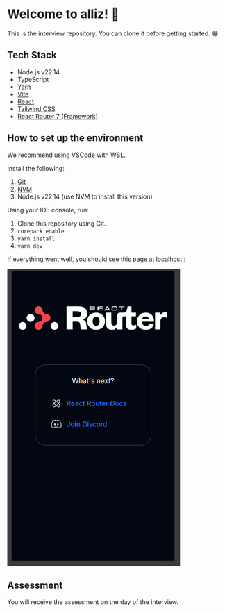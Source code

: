 # Welcome to alliz! 👋

This is the interview repository. You can clone it before getting started. 😁

## Tech Stack

- Node.js v22.14
- TypeScript
- [Yarn](https://yarnpkg.com/)
- [Vite](https://vite.dev/)
- [React](https://react.dev/)
- [Tailwind CSS](https://tailwindcss.com/)
- [React Router 7 (Framework)](https://reactrouter.com/)

## How to set up the environment

We recommend using [VSCode](https://code.visualstudio.com/) with [WSL](https://code.visualstudio.com/docs/remote/wsl).

Install the following:

1. [Git](https://git-scm.com/)
2. [NVM](https://github.com/nvm-sh/nvm)
3. Node.js v22.14 (use NVM to install this version)

Using your IDE console, run:

1. Clone this repository using Git.
2. `corepack enable`
3. `yarn install`
4. `yarn dev`

If everything went well, you should see this page at [localhost](http://127.0.0.1:5173/) :

![Setup complete](misc/react-router.png)

## Assessment

You will receive the assessment on the day of the interview.
